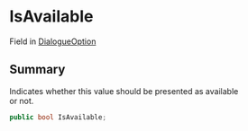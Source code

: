# IsAvailable

Field in [DialogueOption](yarn.unity.dialogueoption.md)

## Summary

Indicates whether this value should be presented as available\
or not.

```csharp
public bool IsAvailable;
```
